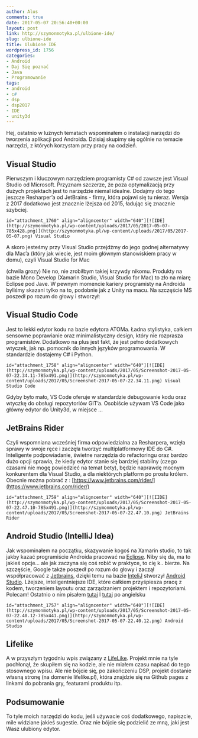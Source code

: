 ```yaml
---
author: Alus
comments: true
date: 2017-05-07 20:56:40+00:00
layout: post
link: http://szymonmotyka.pl/ulbione-ide/
slug: ulbione-ide
title: Ulubione IDE
wordpress_id: 1756
categories:
- Android
- Daj Się poznać
- Java
- Programowanie
tags:
- android
- c#
- dsp
- dsp2017
- IDE
- unity3d
---
```


Hej, ostatnio w luźnych tematach wspominałem o instalacji narzędzi do tworzenia aplikacji pod Androida. Dzisiaj skupimy się ogólnie na temacie narzędzi, z których korzystam przy pracy na codzień.

<!-- more -->


## Visual Studio


Pierwszym i kluczowym narzędziem programisty C# od zawsze jest Visual Studio od Microsoft. Przyznam szczerze, że poza optymalizacją przy dużych projektach jest to narzędzie niemal idealne. Dodajmy do tego jeszcze Resharper’a od JetBrains - firmy, która pojawi się tu nieraz. Wersja z 2017 dodatkowo jest znacznie lżejsza od 2015, ładując się znacznie szybciej.

```id="attachment_1760" align="aligncenter" width="640"][![IDE](http://szymonmotyka.pl/wp-content/uploads/2017/05/2017-05-07-785x428.png)](http://szymonmotyka.pl/wp-content/uploads/2017/05/2017-05-07.png) Visual Studio```

A skoro jesteśmy przy Visual Studio przejdźmy do jego godnej alternatywy dla Mac’a (który jak wiecie, jest moim głównym stanowiskiem pracy w domu), czyli Visual Studio for Mac



(chwila grozy)
Nie no, nie zrobiłbym takiej krzywdy nikomu. Produkty na bazie Mono Develop (Xamarin Studio, Visual Studio for Mac) to zło na miarę Eclipse pod Jave. W pewnym momencie kariery programisty na Androida byliśmy skazani tylko na to, podobnie jak z Unity na macu.
Na szczęście MS poszedł po rozum do głowy i stworzył:


## Visual Studio Code


Jest to lekki edytor kodu na bazie edytora ATOMa. Ładna stylistyka, całkiem sensowne poprawianie oraz minimalistyczny design, który nie rozprasza programistów.
Dodatkowo na plus jest fakt, że jest pełno dodatkowych wtyczek, jak np. pomocnik do innych języków programowania. W standardzie dostajemy C# i Python.

```id="attachment_1758" align="aligncenter" width="640"][![IDE](http://szymonmotyka.pl/wp-content/uploads/2017/05/Screenshot-2017-05-07-22.34.11-785x491.png)](http://szymonmotyka.pl/wp-content/uploads/2017/05/Screenshot-2017-05-07-22.34.11.png) Visual Studio Code```

Gdyby było mało, VS Code oferuje w standardzie debugowanie kodu oraz wtyczkę do obsługi repozytoriów GIT’a.
Osobiście używam VS Code jako główny edytor do Unity3d, w miejsce …


## JetBrains Rider


Czyli wspomniana wcześniej firma odpowiedzialna za Resharpera, wzięła sprawy w swoje ręce i zaczęła tworzyć multiplatformowy IDE do C#. Inteligente podpowiadanie, świetne narzędzia do refactoringu oraz bardzo dużo opcji sprawia, że kiedy edytor stanie się bardziej stabilny (czego czasami nie mogę powiedzieć na temat bety), będzie naprawdę mocnym konkurentem dla Visual Studio, a dla niektórych platform po prostu królem.
Obecnie można pobrać z : [https://www.jetbrains.com/rider/](https://www.jetbrains.com/rider/)

```id="attachment_1759" align="aligncenter" width="640"][![IIDE](http://szymonmotyka.pl/wp-content/uploads/2017/05/Screenshot-2017-05-07-22.47.10-785x491.png)](http://szymonmotyka.pl/wp-content/uploads/2017/05/Screenshot-2017-05-07-22.47.10.png) JetBrains Rider```


## Android Studio (IntelliJ Idea)


Jak wspominałem na początku, skazywanie kogoś na Xamarin studio, to tak jakby kazać programiście Androida pracować na [Eclipse](http://www.thingiverse.com/thing:2078849). Niby się da, ma to jakieś opcje… ale jak zaczyna się coś robić w praktyce, to cię k.. bierze.
Na szczęście, Google także poszedł po rozum do głowy i zaczął współpracować z [Jetbrains](http://www.thingiverse.com/thing:2078849), dzięki temu na bazie [InteliJ](http://www.thingiverse.com/thing:2078849) stworzył [Android Studio](http://www.thingiverse.com/thing:2078849). Lżejsze, inteligentniejsze IDE, które całkiem przyśpiesza pracę z kodem, tworzeniem layoutu oraz zarządzaniem projektem i repozytoriami.
Polecam! Ostatnio o nim pisałem [tutaj](http://szymonmotyka.pl/android-instalacja-sdk/) I [tutaj](http://szymonmotyka.pl/android-sdk-setup/) po angielsku

```id="attachment_1757" align="aligncenter" width="640"][![IDE](http://szymonmotyka.pl/wp-content/uploads/2017/05/Screenshot-2017-05-07-22.40.12-785x441.png)](http://szymonmotyka.pl/wp-content/uploads/2017/05/Screenshot-2017-05-07-22.40.12.png) Android Studio```


## Lifelike


A w przyszłym tygodniu wpis związany z [LifeLike](http://www.thingiverse.com/thing:2078849). Projekt mnie na tyle pochłonął, że skupiłem się na kodzie, ale nie miałem czasu napisać do tego stosownego wpisu. Ale nie bójcie się, po zakończeniu DSP, projekt dostanie własną stronę (na domenie lifelike.pl), która znajdzie się na Github pages z linkami do pobrania gry, featurami produktu itp.


## Podsumowanie


To tyle moich narzędzi do kodu, jeśli używacie coś dodatkowego, napiszcie, mile widziane jakieś sugestie. Oraz nie bójcie się podzielić ze mną, jaki jest Wasz ulubiony edytor.
